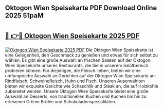 ## Oktogon Wien Speisekarte PDF Download Online 2025 51paM

# <h2><a href="http://gc5dzd.nevu.top/?p=Oktogon+Wien+Speisekarte">🔗 👉🔴 Oktogon Wien Speisekarte 2025 PDF</a></h2>

[![Oktogon Wien Speisekarte 2025 PDF](https://i.imgur.com/dBaPXMq.png)](http://gc5dzd.nevu.top/?p=Oktogon+Wien+Speisekarte)
Die Oktogon Wien Speisekarte ist eine Gelegenheit, den Geschmack zu genießen und etwas für sich selbst zu wählen. Es gibt eine große Auswahl an frischen Salaten auf der Oktogon Wien Speisekarte unseres Restaurants, die Sie in unserem Salatbereich probieren können. Für diejenigen, die Fleisch lieben, bieten wir eine umfangreiche Auswahl an Gerichten auf der Oktogon Wien Speisekarte an: Rindfleisch, Schweinefleisch, Huhn und Fisch. Unseren Auserwählten bieten wir exquisite Gerichte wie Schaschlik und Steak an, die auf Holzkohle zubereitet werden. Unsere Oktogon Wien Speisekarte bietet eine große Auswahl an Desserts, von traditionellen Kuchen und Kuchen bis hin zu erlesenen Crème Brûlée und Schokoladenspezialitäten.
